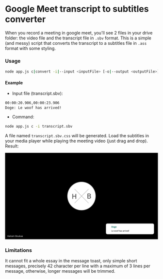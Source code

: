 # Google Meet transcript to subtitles converter

When you record a meeting in google meet, you'll see 2 files in your drive folder: the video file and the transcript 
file in `.sbv` format. This is a simple (and messy) script that converts the transcript to a subtitles file in `.ass` format with some styling.

### Usage

```sh
node app.js c|convert -i|--input <inputFile> [-o|--output <outputFile>]
```
#### Example
* Input file (transcript.sbv):
```
00:00:20.906,00:00:23.906
Doge: Le woof has arrived!
```
* Command:
```sh
node app.js c -i transcript.sbv
```
A file named `transcript.sbv.css` will be generated. Load the subtitles in your media player while playing the 
meeting video (just drag and drop). Result:

![Google meet subs screenshot](screenshots/meet.png)

### Limitations
It cannot fit a whole essay in the message toast, only simple short messages, precisely 42 character per line 
with a maximum of 3 lines per message, otherwise, longer messages will be trimmed.
